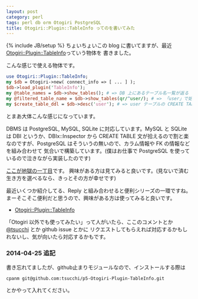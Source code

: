 ```yaml
---
layout: post
category: perl
tags: perl db orm Otogiri PostgreSQL
title: Otogiri::Plugin::TableInfo ってのを書いてみた
---
```

{% include JB/setup %}
ちょいちょいこの blog に書いてますが、最近 [Otogiri::Plugin::TableInfo](https://github.com/tsucchi/p5-Otogiri-Plugin-TableInfo)っていう物体を
書きました。

こんな感じで使える物体です。

```perl
use Otogiri::Plugin::TableInfo;
my $db = Otogiri->new( connect_info => [ ... ] );
$db->load_plugin('TableInfo');
my @table_names = $db->show_tables(); # => DB 上にあるテーブル名一覧が返る
my @filtered_table_name = $db->show_tables(qr/^user/); # => 「user」で始まるテーブル名一覧が返る
my $create_table_ddl = $db->desc('user'); # => user テーブルの CREATE TABLE 文が返る

```

とまあ大体こんな感じになっています。

DBMS は PostgreSQL, MySQL, SQLite に対応しています。MySQL と SQLite は DBI というか、DBIx::Inspector から
CREATE TABLE 文が拾えるので割と楽なのですが、PostgreSQL はそういうの無いので、カラム情報や FK の情報などを組み合わせて
気合いで構築しています。(僕はお仕事で PostgreSQL を使っているので泣きながら実装したのです)

[ここが地獄の一丁目](https://github.com/tsucchi/p5-Otogiri-Plugin-TableInfo/blob/master/lib/Otogiri/Plugin/TableInfo/Pg.pm)です。
興味がある方は見てみると良いです。(見ないで済む生き方を選べるなら、きっとその方が幸せです)

最近いくつか紹介してる、Reply と組み合わせると便利シリーズの一環ですね。まーそこそこ便利だと思うので、興味がある方は使ってみると良いです。

+ [Otogiri::Plugin::TableInfo](https://github.com/tsucchi/p5-Otogiri-Plugin-TableInfo)

「Otogiri 以外でも使ってみたい」って人がいたら、ここのコメントとか [@tsucchi](http://twitter.com/tsucchi) とか github issue とかに
リクエストしてもらえれば対応するかもしれないし、気が向いたら対応するかもです。

### 2014-04-25 追記
書き忘れてましたが、github止まりモジュールなので、インストールする際は

```
cpanm git@github.com:tsucchi/p5-Otogiri-Plugin-TableInfo.git
```

とかやって入れてください。
